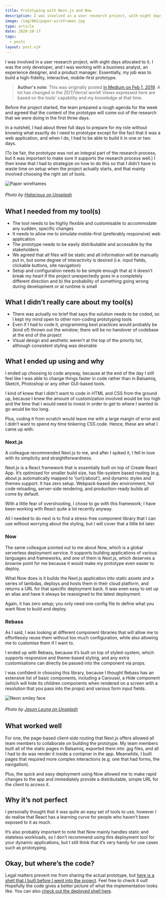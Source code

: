```yaml
---
title: Prototyping with Next.js and Now
description: I was involved in a user research project, with eight days allocated to it. Essentially, my job was to build a high-fidelity, interactive, mobile-first prototype.
image: /img/002/paper-wireframes.jpg
type: article
date: 2020-10-17
tags:
  - posts
layout: post.njk
---
```

I was involved in a user research project, with eight days allocated to it. I was the only developer, and I was working with a business analyst, an experience designer, and a product manager. Essentially, my job was to build a high-fidelity, interactive, mobile-first prototype.

> **Author's note**: This was originally posted [in Medium on Feb 1, 2019](https://medium.com/@safiranugroho/i-prototyped-using-next-js-and-now-3fcb92b87dd0). A lot has changed in the ZEIT/Vercel world! Views expressed here are based on the tools' capability and my knowledge at that time.

Before the project started, the team prepared a rough agenda for the week and agreed that the content of the prototype will come out of the research that we were doing in the first three days.

In a nutshell, I had about three full days to prepare for my role without knowing what exactly do I need to prototype except for the fact that it was a web application, and when I do, I had to be able to build it in one or two days.

(To be fair, the prototype was not an integral part of the research process, but it was important to make sure it supports the research process well.)
I then knew that I had to strategize on how to do this so that I didn’t have to waste time on setup when the project actually starts, and that mainly involved choosing the right set of tools.

<img alt="Paper wireframes" src="/img/002/paper-wireframes.jpg" srcSet="/img/002/paper-wireframes@1x.jpg 320w, /img/002/paper-wireframes@2x.jpg 480w, /img/002/paper-wireframes@3x.jpg 768w, /img/002/paper-wireframes@4x.jpg 1024w, /img/002/paper-wireframes.jpg 1920w" />

###### _Photo by [Halacious on Unsplash](https://unsplash.com/photos/tZc3vjPCk-Q)_

## What I needed from my tool(s)

- The tool needs to be highly flexible and customisable to accommodate any sudden, specific changes
- It needs to allow me to simulate mobile-first (preferably responsive) web application
- The prototype needs to be easily distributable and accessible by the stakeholders
- We agreed that all files will be static and all information will be manually put in, but some degree of interactivity is desired (i.e. input fields, clickable buttons, site navigation)
- Setup and configuration needs to be simple enough that a) it doesn’t break my heart if the project unexpectedly goes in a completely different direction and b) the probability of something going wrong during development or at runtime is small

## What I didn’t really care about my tool(s)

- There was actually no brief that says the solution needs to be coded, so I kept my mind open to other non-coding prototyping tools
- Even if I had to code it, programming best practices would probably be (kind of) thrown out the window; there will be no handover of codebase at the end of the project
- Visual design and aesthetic weren’t at the top of the priority list, although consistent styling was desirable

## What I ended up using and why

I ended up choosing to code anyway, because at the end of the day I still feel like I was able to change things faster in code rather than in Balsamiq, Sketch, Photoshop or any other GUI-based tools.

I kind of knew that I didn’t want to code in HTML and CSS from the ground up, because I knew the amount of customization involved would be too high and the time that I would need to invest in order to get to where I wanted to go would be too long.

Plus, coding it from scratch would leave me with a large margin of error and I didn’t want to spend my time tinkering CSS code.
Hence, these are what I came up with:

### Next.js

A colleague recommended Next.js to me, and after I spiked it, I fell in love with its simplicity and straightforwardness.

Next.js is a React framework that is essentially built on top of Create React App. It’s optimised for smaller build size, has file-system based routing (e.g. about.js automatically mapped to ‘{url}/about’), and dynamic styles and themes support. It has zero setup. Webpack-based dev environment, hot code reloading, server-side rendering, and production-ready builds all come by default.

With a little fear of overshooting, I chose to go with this framework; I have been working with React quite a lot recently anyway.

All I needed to do next is to find a stress-free component library that I can use without worrying about the styling, but I will cover that a little bit later.

### Now

The same colleague pointed out to me about Now, which is a global serverless deployment service. It supports building applications of various languages and frameworks, and one of them is Next.js, which deserves a brownie point for me because it would make my prototype even easier to deploy.

What Now does is it builds the Next.js application into static assets and a series of lambdas, deploys and hosts them in their cloud platform, and returns a URL for that specific deployment back. It was even easy to set up an alias and have it always be reassigned to the latest deployment.

Again, it has zero setup; you only need one config file to define what you want Now to build and deploy.

### Rebass

As I said, I was looking at different component libraries that will allow me to effortlessly reuse them without too much configuration, while also allowing me to customise them if I want to.

I ended up with Rebass, because it’s built on top of styled-system, which supports responsive and theme-based styling, and any extra customisations can directly be passed into the component via props.

I was confident in choosing this library, because I thought Rebass has an extensive list of basic components, including a Carousel, a Hide component (which will hide its children components when rendered on a screen with a resolution that you pass into the props) and various form input fields.

<img alt="Neon smiley face" src="/img/002/neon-smiley-face.jpg" srcSet="/img/002/neon-smiley-face@1x.jpg 320w, /img/002/neon-smiley-face@2x.jpg 480w, /img/002/neon-smiley-face@3x.jpg 768w, /img/002/neon-smiley-face@4x.jpg 1024w, /img/002/neon-smiley-face.jpg 1920w" />

###### _Photo by [Jason Leung on Unsplash](https://unsplash.com/photos/60j0UB-Z_Yk)_

## What worked well

For one, the page-based client-side routing that Next.js offers allowed all team members to collaborate on building the prototype. My team members built all of the static pages in Balsamiq, exported them into .jpg files, and all I had to do was render it inside a container in the app. Meanwhile, I built pages that required more complex interactions (e.g. one that had forms, the navigation).

Plus, the quick and easy deployment using Now allowed me to make rapid changes to the app and immediately provide a distributable, simple URL for the client to access it.

## Why it’s not perfect

I personally thought that it was quite an easy set of tools to use, however I do realise that React has a learning curve for people who haven’t been exposed to it as much.

It’s also probably important to note that Now mainly handles static and stateless workloads, so I don’t recommend using this deployment tool for your dynamic applications, but I still think that it’s very handy for use cases such as prototyping.

## Okay, but where’s the code?

Legal matters prevent me from sharing the actual prototype, but [here is a shell that I built before I went into the project](https://github.com/safiranugroho/app-shell). Feel free to check it out! Hopefully the code gives a better picture of what the implementation looks like. You can also [check out the deployed shell here](https://app-shell.now.sh/).
